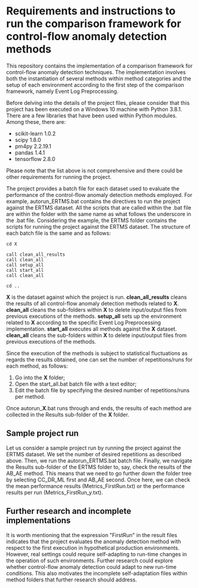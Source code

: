 # Requirements and instructions to run the comparison framework for control-flow anomaly detection methods
This repository contains the implementation of a comparison framework for control-flow anomaly detection techniques. The implementation involves both the instantiation of several methods within method categories and the setup of each environment according to the first step of the comparison framework, namely Event Log Preprocessing.

Before delving into the details of the project files, please consider that this project has been executed on a Windows 10 machine with Python 3.8.1. There are a few libraries that have been used within Python modules. Among these, there are:

- scikit-learn 1.0.2
- scipy 1.8.0
- pm4py 2.2.19.1
- pandas 1.4.1
- tensorflow 2.8.0

Please note that the list above is not comprehensive and there could be other requirements for running the project.

The project provides a batch file for each dataset used to evaluate the performance of the control-flow anomaly detection methods employed. For example, autorun_ERTMS.bat contains the directives to run the project against the ERTMS dataset. All the scripts that are called within the .bat file are within the folder with the same name as what follows the underscore in the .bat file. Considering the example, the ERTMS folder contains the scripts for running the project against the ERTMS dataset. The structure of each batch file is the same and as follows:

```
cd X

call clean_all_results
call clean_all
call setup_all
call start_all
call clean_all

cd ..
```
**X** is the dataset against which the project is run. **clean_all_results** cleans the results of all control-flow anomaly detection methods related to **X**. **clean_all** cleans the sub-folders within **X** to delete input/output files from previous executions of the methods. **setup_all** sets up the environment related to **X** according to the specific Event Log Preprocessing implementation. **start_all** executes all methods against the **X** dataset. **clean_all** cleans the sub-folders within **X** to delete input/output files from previous executions of the methods.

Since the execution of the methods is subject to statistical fluctuations as regards the results obtained, one can set the number of repetitions/runs for each method, as follows:

1. Go into the **X** folder;
2. Open the start_all.bat batch file with a text editor;
3. Edit the batch file by specifying the desired number of repetitions/runs per method.

Once autorun_**X**.bat runs through and ends, the results of each method are collected in the Results sub-folder of the **X** folder.

## Sample project run
Let us consider a sample project run by running the project against the ERTMS dataset. We set the number of desired repetitions as described above. Then, we run the autorun_ERTMS.bat batch file. Finally, we navigate the Results sub-folder of the ERTMS folder to, say, check the results of the AB_AE method. This means that we need to go further down the folder tree by selecting CC_DR_ML first and AB_AE second. Once here, we can check the mean performance results (Metrics_FirstRun.txt) or the performance results per run (Metrics_FirstRun_y.txt).

## Further research and incomplete implementations

It is worth mentioning that the expression "FirstRun" in the result files indicates that the project evaluates the anomaly detection method with respect to the first execution in hypothetical production environments. However, real settings could require self-adapting to run-time changes in the operation of such environments. Further research could explore whether control-flow anomaly detection could adapt to new run-time conditions. This also motivates the incomplete self-adaptation files within method folders that further research should address.





